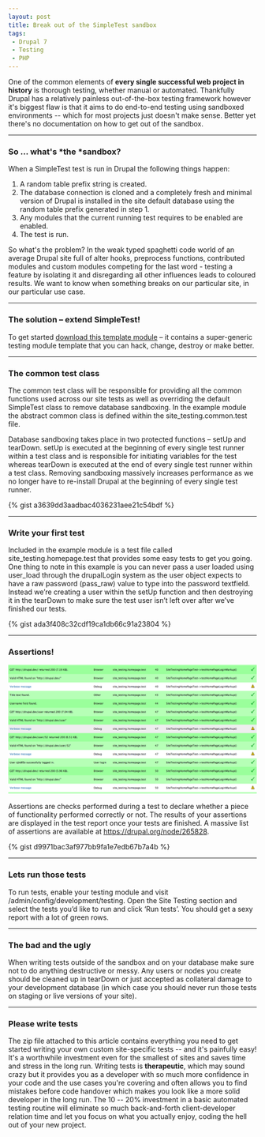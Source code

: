 ```yaml
---
layout: post
title: Break out of the SimpleTest sandbox
tags:
 - Drupal 7
 - Testing
 - PHP
---
```


One of the common elements of **every single successful web project in history** is thorough testing, whether manual or automated. Thankfully Drupal has a relatively painless out-of-the-box testing framework however it's biggest flaw is that it aims to do end-to-end testing using sandboxed environments -- which for most projects just doesn't make sense. Better yet there's no documentation on how to get out of the sandbox.

--- 

### So ... what's *the *sandbox?

When a SimpleTest test is run in Drupal the following things happen:

1. A random table prefix string is created.
1. The database connection is cloned and a completely fresh and minimal version of Drupal is installed in the site default database using the random table prefix generated in step 1.
1. Any modules that the current running test requires to be enabled are enabled.
1. The test is run.

So what's the problem? In the weak typed spaghetti code world of an average Drupal site full of alter hooks, preprocess functions, contributed modules and custom modules competing for the last word - testing a feature by isolating it and disregarding all other influences leads to coloured results. We want to know when something breaks on our particular site, in our particular use case.

--- 

### The solution – extend SimpleTest!
To get started [download this template module](https://github.com/martsie/site-testing-skeleton-module) – it contains a super-generic testing module template that you can hack, change, destroy or make better.

--- 

### The common test class
The common test class will be responsible for providing all the common functions used across our site tests as well as overriding the default SimpleTest class to remove database sandboxing. In the example module the abstract common class is defined within the site_testing.common.test file.

Database sandboxing takes place in two protected functions – setUp and tearDown. setUp is executed at the beginning of every single test runner within a test class and is responsible for initiating variables for the test whereas tearDown is executed at the end of every single test runner within a test class. Removing sandboxing massively increases performance as we no longer have to re-install Drupal at the beginning of every single test runner.

{% gist a3639dd3aadbac4036231aee21c54bdf %}

--- 

### Write your first test
Included in the example module is a test file called site_testing.homepage.test that provides some easy tests to get you going. One thing to note in this example is you can never pass a user loaded using user_load through the drupalLogin system as the user object expects to have a raw password (pass_raw) value to type into the password textfield. Instead we’re creating a user within the setUp function and then destroying it in the tearDown to make sure the test user isn’t left over after we’ve finished our tests.

{% gist ada3f408c32cdf19ca1db66c91a23804 %}

--- 

### Assertions!
![](/images/drupal-assertions-page.png)

Assertions are checks performed during a test to declare whether a piece of functionality performed correctly or not. The results of your assertions are displayed in the test report once your tests are finished. A massive list of assertions are available at <https://drupal.org/node/265828>.

{% gist d9971bac3af977bb9fa1e7edb67b7a4b %}

--- 

### Lets run those tests
To run tests, enable your testing module and visit /admin/config/development/testing. Open the Site Testing section and select the tests you’d like to run and click ‘Run tests’. You should get a sexy report with a lot of green rows.

--- 

### The bad and the ugly
When writing tests outside of the sandbox and on your database make sure not to do anything destructive or messy. Any users or nodes you create should be cleaned up in tearDown or just accepted as collateral damage to your development database (in which case you should never run those tests on staging or live versions of your site).

--- 

### Please write tests
The zip file attached to this article contains everything you need to get started writing your own custom site-specific tests -- and it's painfully easy! It's a worthwhile investment even for the smallest of sites and saves time and stress in the long run. Writing tests is **therapeutic**, which may sound crazy but it provides you as a developer with so much more confidence in your code and the use cases you're covering and often allows you to find mistakes before code handover which makes you look like a more solid developer in the long run. The 10 -- 20% investment in a basic automated testing routine will eliminate so much back-and-forth client-developer relation time and let you focus on what you actually enjoy, coding the hell out of your new project.